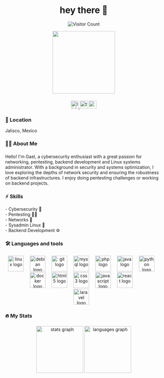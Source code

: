 <h1 align="center">hey there 👋</h1>

<p align="center">
  <img src="https://hits.sh/github.com/mi-usuario/mi-repo.svg?style=for-the-badge" alt="Visitor Count">
</p>

<div align="center">
  <img height="200" src="https://i.pinimg.com/originals/3c/2a/ad/3c2aad38e743710b31103fe2a410f734.gif"  />
</div>

###

<div align="center">
  <a href="https://www.linkedin.com/in/gaelgrcb/" target="_blank">
    <img src="https://img.shields.io/static/v1?message=LinkedIn&logo=linkedin&label=&color=0077B5&logoColor=white&labelColor=&style=for-the-badge" height="25" alt="linkedin logo"  />
  </a>
  <img src="https://img.shields.io/static/v1?message=TryHackMe&logo=tryhackme&label=&color=88cc14&logoColor=white&labelColor=&style=for-the-badge" height="25" alt="tryhackme logo"  />
  <a href="mailto:gaelgarciabst@gmail.com" target="_blank">
    <img src="https://img.shields.io/static/v1?message=Gmail&logo=gmail&label=&color=D14836&logoColor=white&labelColor=&style=for-the-badge" height="25" alt="gmail logo"  />
  </a>
</div>

###

<div class="location-header">
  <h3 align="left">📍 Location</h3>
  <p>Jalisco, Mexico</p>
</div>


###

<h3 align="left">👩‍💻 About Me</h3>

###

<p align="left">Hello! I'm Gael, a cybersecurity enthusiast with a great passion for networking, pentesting, backend development and Linux systems administrator. With a background in security and systems optimization, I love exploring the depths of network security and ensuring the robustness of backend infrastructures. I enjoy doing pentesting challenges or working on backend projects.<br>
  
<h3 align="left">⚡ Skills</h3>
<p>- Cybersecurity 🔐<br>- Pentesting  🥷🏻<br>- Networks 🛜<br>- Sysadmin Linux 🐧<br>- Backend Development ⚙️</p>

###

<h3 align="left">🛠 Languages and tools</h3>

###

<div align="center">
  <img src="https://cdn.jsdelivr.net/gh/devicons/devicon/icons/linux/linux-original.svg" height="50" alt="linux logo"  />
  <img width="12" />
  <img src="https://cdn.jsdelivr.net/gh/devicons/devicon/icons/debian/debian-original.svg" height="50" alt="debian logo"  />
  <img width="12" />
  <img src="https://cdn.jsdelivr.net/gh/devicons/devicon/icons/git/git-original.svg" height="50" alt="git logo"  />
  <img width="12" />
  <img src="https://cdn.jsdelivr.net/gh/devicons/devicon/icons/mysql/mysql-original.svg" height="50" alt="mysql logo"  />
  <img width="12" />
  <img src="https://cdn.jsdelivr.net/gh/devicons/devicon/icons/php/php-original.svg" height="50" alt="php logo"  />
  <img width="12" />
  <img src="https://cdn.jsdelivr.net/gh/devicons/devicon/icons/java/java-original.svg" height="50" alt="java logo"  />
  <img width="12" />
  <img src="https://cdn.jsdelivr.net/gh/devicons/devicon/icons/python/python-original.svg" height="50" alt="python logo"  />
  <img width="12" />
  <img src="https://cdn.jsdelivr.net/gh/devicons/devicon/icons/docker/docker-original.svg" height="50" alt="docker logo"  />
  <img width="12" />
  <img src="https://cdn.jsdelivr.net/gh/devicons/devicon/icons/html5/html5-original.svg" height="50" alt="html5 logo"  />
  <img width="12" />
  <img src="https://cdn.jsdelivr.net/gh/devicons/devicon/icons/css3/css3-original.svg" height="50" alt="css3 logo"  />
  <img width="12" />
  <img src="https://cdn.jsdelivr.net/gh/devicons/devicon/icons/javascript/javascript-original.svg" height="50" alt="javascript logo"  />
  <img width="12" />
  <img src="https://cdn.jsdelivr.net/gh/devicons/devicon/icons/react/react-original.svg" height="50" alt="react logo"  />
  <img width="12" /> <br>
  <img src="https://raw.githubusercontent.com/laravel/art/master/logo-lockup/5%20SVG/2%20CMYK/1%20Full%20Color/laravel-logolockup-cmyk-red.svg" height="50" alt="laravel logo" />
  <img width="12" />
</div>

###

<h3 align="left">🔥   My Stats</h3>

###

<div align="center">
  <img src="https://github-readme-stats.vercel.app/api?username=gaelgrcb&hide_title=false&hide_rank=false&show_icons=true&include_all_commits=true&count_private=true&disable_animations=false&theme=dark&locale=en&hide_border=false&order=1" height="150" alt="stats graph"/>
  <img src="https://github-readme-stats.vercel.app/api/top-langs?username=gaelgrcb&locale=en&hide_title=false&layout=compact&card_width=320&langs_count=5&theme=dark&hide_border=false&order=2" height="150" alt="languages graph"  />
</div>

